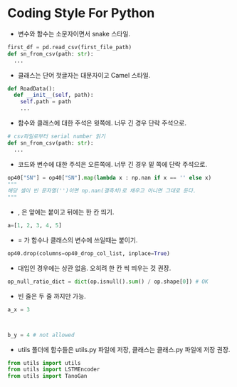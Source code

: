 # Coding Style For Python
- 변수와 함수는 소문자이면서 snake 스타일.
```python
first_df = pd.read_csv(first_file_path)
def sn_from_csv(path: str): 
  ...
```

- 클래스는 단어 첫글자는 대문자이고 Camel 스타일.
```python
def RoadData():
  def __init__(self, path):
    self.path = path
    ...
```

- 함수와 클래스에 대한 주석은 윗쪽에. 너무 긴 경우 단락 주석으로.
```python
# csv파일로부터 serial number 읽기
def sn_from_csv(path: str):
  ...
```

- 코드와 변수에 대한 주석은 오른쪽에. 너무 긴 경우 밑 쪽에 단락 주석으로.
```python
op40["SN"] = op40["SN"].map(lambda x : np.nan if x == '' else x) 
"""
해당 셀이 빈 문자열('')이면 np.nan(결측치)로 채우고 아니면 그대로 둔다.
"""
```

- , 은 앞에는 붙이고 뒤에는 한 칸 띄기.
```python
a=[1, 2, 3, 4, 5]
```
  
- = 가 함수나 클래스의 변수에 쓰일때는 붙이기.
```python
op40.drop(columns=op40_drop_col_list, inplace=True)
```

- 대입인 경우에는 상관 없음. 오히려 한 칸 씩 띄우는 것 권장.
```python
op_null_ratio_dict = dict(op.isnull().sum() / op.shape[0]) # OK
```


- 빈 줄은 두 줄 까지만 가능.
```python
a_x = 3



b_y = 4 # not allowed
```

- utils 폴더에 함수들은 utils.py 파일에 저장, 클래스는 클래스.py 파일에 저장 권장.
```python
from utils import utils
from utils import LSTMEncoder
from utils import TanoGan
```
